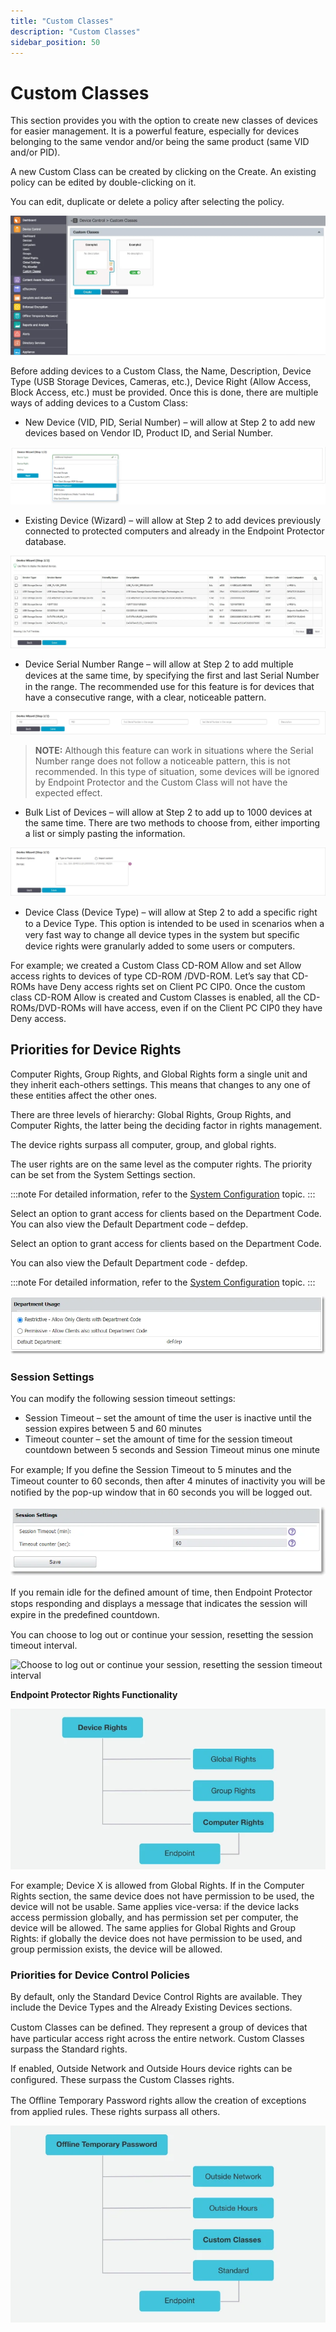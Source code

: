 ```yaml
---
title: "Custom Classes"
description: "Custom Classes"
sidebar_position: 50
---
```


# Custom Classes

This section provides you with the option to create new classes of devices for easier management. It
is a powerful feature, especially for devices belonging to the same vendor and/or being the same
product (same VID and/or PID).

A new Custom Class can be created by clicking on the Create. An existing policy can be edited by
double-clicking on it.

You can edit, duplicate or delete a policy after selecting the policy.

![Provides you with the option to create new classes of devices for easier management](customclasses.webp)

Before adding devices to a Custom Class, the Name, Description, Device Type (USB Storage Devices,
Cameras, etc.), Device Right (Allow Access, Block Access, etc.) must be provided. Once this is done,
there are multiple ways of adding devices to a Custom Class:

- New Device (VID, PID, Serial Number) – will allow at Step 2 to add new devices based on Vendor ID,
  Product ID, and Serial Number.

![Multiple ways of adding devices to a Custom Class](newdevice.webp)

- Existing Device (Wizard) – will allow at Step 2 to add devices previously connected to protected
  computers and already in the Endpoint Protector database.

![Add devices previously connected to protected computers](existingdevice.webp)

- Device Serial Number Range – will allow at Step 2 to add multiple devices at the same time, by
  specifying the ﬁrst and last Serial Number in the range. The recommended use for this feature is
  for devices that have a consecutive range, with a clear, noticeable pattern.

![Add multiple devices at the same time, by specifying the ﬁrst and last Serial Number in the range](multipledevices.webp)

> **NOTE:** Although this feature can work in situations where the Serial Number range does not
> follow a noticeable pattern, this is not recommended. In this type of situation, some devices will
> be ignored by Endpoint Protector and the Custom Class will not have the expected effect.

- Bulk List of Devices – will allow at Step 2 to add up to 1000 devices at the same time. There are
  two methods to choose from, either importing a list or simply pasting the information.

![Allow at Step 2 to add up to 1000 devices at the same time](bulkdevices.webp)

- Device Class (Device Type) – will allow at Step 2 to add a speciﬁc right to a Device Type. This
  option is intended to be used in scenarios when a very fast way to change all device types in the
  system but speciﬁc device rights were granularly added to some users or computers.

For example; we created a Custom Class CD-ROM Allow and set Allow access rights to devices of type
CD-ROM /DVD-ROM. Let’s say that CD-ROMs have Deny access rights set on Client PC CIP0. Once the
custom class CD-ROM Allow is created and Custom Classes is enabled, all the CD-ROMs/DVD-ROMs will
have access, even if on the Client PC CIP0 they have Deny access.

## Priorities for Device Rights

Computer Rights, Group Rights, and Global Rights form a single unit and they inherit each-others
settings. This means that changes to any one of these entities affect the other ones.

There are three levels of hierarchy: Global Rights, Group Rights, and Computer Rights, the latter
being the deciding factor in rights management.

The device rights surpass all computer, group, and global rights.

The user rights are on the same level as the computer rights. The priority can be set from the
System Settings section.

:::note
For detailed information, refer to the
[System Configuration](/docs/endpointprotector/admin/systemconfiguration/overview.md) topic.
:::


Select an option to grant access for clients based on the Department Code. You can also view the
Default Department code – defdep.

Select an option to grant access for clients based on the Department Code.

You can also view the Default Department code - defdep.

:::note
For detailed information, refer to the
[System Configuration](/docs/endpointprotector/admin/systemconfiguration/overview.md) topic.
:::


![Select an option to grant access for clients based on the Department Code](departmentusage.webp)

### Session Settings

You can modify the following session timeout settings:

- Session Timeout – set the amount of time the user is inactive until the session expires between 5
  and 60 minutes
- Timeout counter – set the amount of time for the session timeout countdown between 5 seconds and
  Session Timeout minus one minute

For example; If you deﬁne the Session Timeout to 5 minutes and the Timeout counter to 60 seconds,
then after 4 minutes of inactivity you will be notiﬁed by the pop-up window that in 60 seconds you
will be logged out.

![Modify session timeout settings](sessionsettings.webp)

If you remain idle for the deﬁned amount of time, then Endpoint Protector stops responding and
displays a message that indicates the session will expire in the predeﬁned countdown.

You can choose to log out or continue your session, resetting the session timeout interval.

![Choose to log out or continue your session, resetting the session timeout interval](/images/privilegesecure/4.1/accessmanagement/enduser/sessiontimeout.webp)

**Endpoint Protector Rights Functionality**

![Rights Functionality ](rightsfunctionality.webp)

For example; Device X is allowed from Global Rights. If in the Computer Rights section, the same
device does not have permission to be used, the device will not be usable. Same applies vice-versa:
if the device lacks access permission globally, and has permission set per computer, the device will
be allowed. The same applies for Global Rights and Group Rights: if globally the device does not
have permission to be used, and group permission exists, the device will be allowed.

### Priorities for Device Control Policies

By default, only the Standard Device Control Rights are available. They include the Device Types and
the Already Existing Devices sections.

Custom Classes can be deﬁned. They represent a group of devices that have particular access right
across the entire network. Custom Classes surpass the Standard rights.

If enabled, Outside Network and Outside Hours device rights can be conﬁgured. These surpass the
Custom Classes rights.

The Oﬄine Temporary Password rights allow the creation of exceptions from applied rules. These
rights surpass all others.

![Priorities for Device Control Policies](prioritiesdevicecontrol.webp)
